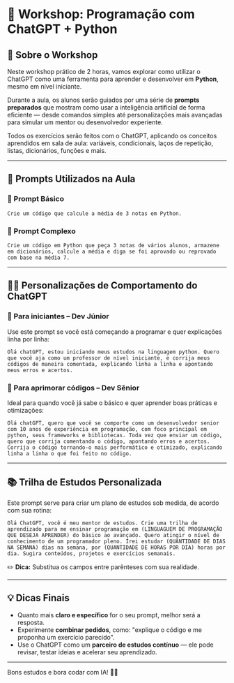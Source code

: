 # 🧠 Workshop: Programação com ChatGPT + Python

## 📌 Sobre o Workshop

Neste workshop prático de 2 horas, vamos explorar como utilizar o ChatGPT como uma ferramenta para aprender e desenvolver em **Python**, mesmo em nível iniciante.

Durante a aula, os alunos serão guiados por uma série de **prompts preparados** que mostram como usar a inteligência artificial de forma eficiente — desde comandos simples até personalizações mais avançadas para simular um mentor ou desenvolvedor experiente.

Todos os exercícios serão feitos com o ChatGPT, aplicando os conceitos aprendidos em sala de aula: variáveis, condicionais, laços de repetição, listas, dicionários, funções e mais.

---

## 🚀 Prompts Utilizados na Aula

### 🧮 Prompt Básico
```
Crie um código que calcule a média de 3 notas em Python.
```

### 🧾 Prompt Complexo
```
Crie um código em Python que peça 3 notas de vários alunos, armazene em dicionários, calcule a média e diga se foi aprovado ou reprovado com base na média 7.
```

---

## 🧑‍🏫 Personalizações de Comportamento do ChatGPT

### 👶 Para iniciantes – Dev Júnior
Use este prompt se você está começando a programar e quer explicações linha por linha:
```
Olá chatGPT, estou iniciando meus estudos na linguagem python. Quero que você aja como um professor de nível iniciante, e corrija meus códigos de maneira comentada, explicando linha a linha e apontando meus erros e acertos.
```

### 🧠 Para aprimorar códigos – Dev Sênior
Ideal para quando você já sabe o básico e quer aprender boas práticas e otimizações:
```
Olá chatGPT, quero que você se comporte como um desenvolvedor senior com 10 anos de experiência em programação, com foco principal em python, seus frameworks e bibliotecas. Toda vez que enviar um código, quero que corrija comentando o código, apontando erros e acertos. Corrija o código tornando-o mais performático e otimizado, explicando linha a linha o que foi feito no código.
```

---

## 📚 Trilha de Estudos Personalizada

Este prompt serve para criar um plano de estudos sob medida, de acordo com sua rotina:
```
Olá ChatGPT, você é meu mentor de estudos. Crie uma trilha de aprendizado para me ensinar programação em (LINGUAGUEM DE PROGRAMAÇÃO QUE DESEJA APRENDER) do básico ao avançado. Quero atingir o nível de conhecimento de um programador pleno. Irei estudar (QUANTIDADE DE DIAS NA SEMANA) dias na semana, por (QUANTIDADE DE HORAS POR DIA) horas por dia. Sugira conteúdos, projetos e exercícios semanais.
```

✏️ **Dica:** Substitua os campos entre parênteses com sua realidade.

---

## 💡 Dicas Finais

- Quanto mais **claro e específico** for o seu prompt, melhor será a resposta.
- Experimente **combinar pedidos**, como: "explique o código e me proponha um exercício parecido".
- Use o ChatGPT como um **parceiro de estudos contínuo** — ele pode revisar, testar ideias e acelerar seu aprendizado.

---

Bons estudos e bora codar com IA! 🚀🐍
